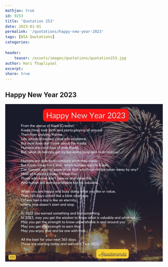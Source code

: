 ```yaml
---
mathjax: true
id: 9253
title: 'Quotation 253'
date: 2023-01-01
permalink: '/quotations/happy-new-year-2023'
tags: [WIA Quotations] 
categories: 

header:
    teaser: /assets/images/quotations/quotation253.jpg
author: Hari Thapliyaal 
excerpt:
share: true 
---
```


## Happy New Year 2023

![Happy New Year 2023](/assets/images/quotations/quotation253.jpg)
